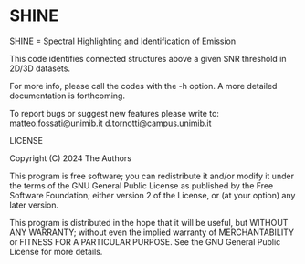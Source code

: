 # SHINE

SHINE = Spectral Highlighting and Identification of Emission

This code identifies connected structures above a given SNR threshold in 
2D/3D datasets.

For more info, please call the codes with the -h option.
A more detailed documentation is forthcoming.

To report bugs or suggest new features please write to:
matteo.fossati@unimib.it
d.tornotti@campus.unimib.it


LICENSE

Copyright (C) 2024 The Authors
  
This program is free software; you can redistribute it and/or modify
it under the terms of the GNU General Public License as published by 
the Free Software Foundation; either version 2 of the License, or
(at your option) any later version.
  
This program is distributed in the hope that it will be useful,
but WITHOUT ANY WARRANTY; without even the implied warranty of
MERCHANTABILITY or FITNESS FOR A PARTICULAR PURPOSE.  See the
GNU General Public License for more details.

